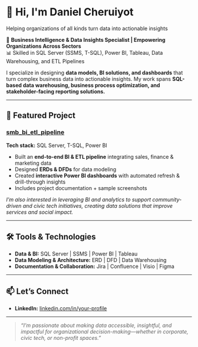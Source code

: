 # 👋 Hi, I'm Daniel Cheruiyot
Helping organizations of all kinds turn data into actionable insights

💼 **Business Intelligence & Data Insights Specialist | Empowering Organizations Across Sectors**  
📊 Skilled in SQL Server (SSMS, T-SQL), Power BI, Tableau, Data Warehousing, and ETL Pipelines  

I specialize in designing **data models, BI solutions, and dashboards** that turn complex business data into actionable insights. My work spans **SQL-based data warehousing, business process optimization, and stakeholder-facing reporting solutions.**  

---

## 🔹 Featured Project  

### [smb_bi_etl_pipeline](https://github.com/DLCheruiyot/SMB_2_Anonymized)  
**Tech stack:** SQL Server, T-SQL, Power BI  
- Built an **end-to-end BI & ETL pipeline** integrating sales, finance & marketing data  
- Designed **ERDs & DFDs** for data modeling  
- Created **interactive Power BI dashboards** with automated refresh & drill-through insights  
- Includes project documentation + sample screenshots  

*I’m also interested in leveraging BI and analytics to support community-driven and civic tech initiatives, creating data solutions that improve services and social impact.*  

---

## 🛠️ Tools & Technologies  

- **Data & BI:** SQL Server | SSMS | Power BI | Tableau  
- **Data Modeling & Architecture:** ERD | DFD | Data Warehousing  
- **Documentation & Collaboration:** Jira | Confluence | Visio | Figma  

---

## 📫 Let’s Connect  

- **LinkedIn:** [linkedin.com/in/your-profile](www.linkedin.com/in/cheruiyotdaniel)   

---

> _“I’m passionate about making data accessible, insightful, and impactful for organizational decision-making—whether in corporate, civic tech, or non-profit spaces.”_

